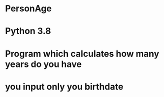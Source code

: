 # PersonAge
# Python 3.8
# Program which calculates how many years do you have 
# you input only you birthdate
